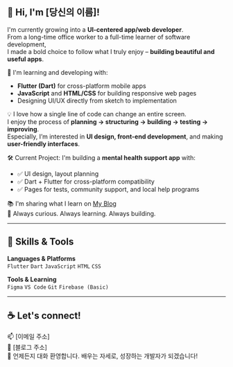 ## 👋 Hi, I'm [당신의 이름]!

I'm currently growing into a **UI-centered app/web developer**.  
From a long-time office worker to a full-time learner of software development,  
I made a bold choice to follow what I truly enjoy – **building beautiful and useful apps**.

🌱 I'm learning and developing with:
- **Flutter (Dart)** for cross-platform mobile apps  
- **JavaScript** and **HTML/CSS** for building responsive web pages  
- Designing UI/UX directly from sketch to implementation

💡 I love how a single line of code can change an entire screen.  
I enjoy the process of **planning → structuring → building → testing → improving**.  
Especially, I’m interested in **UI design, front-end development**, and making **user-friendly interfaces**.

🛠 Current Project:
I'm building a **mental health support app** with:
- ✅ UI design, layout planning
- ✅ Dart + Flutter for cross-platform compatibility
- ✅ Pages for tests, community support, and local help programs

📚 I'm sharing what I learn on [My Blog](https://blog.naver.com/d1234b)  
🔎 Always curious. Always learning. Always building.

---

## 📌 Skills & Tools

**Languages & Platforms**  
`Flutter` `Dart` `JavaScript` `HTML` `CSS`

**Tools & Learning**  
`Figma` `VS Code` `Git` `Firebase (Basic)`

---

## ☕ Let's connect!

📫 [이메일 주소]  
📌 [블로그 주소]  
💬 언제든지 대화 환영합니다. 배우는 자세로, 성장하는 개발자가 되겠습니다!
